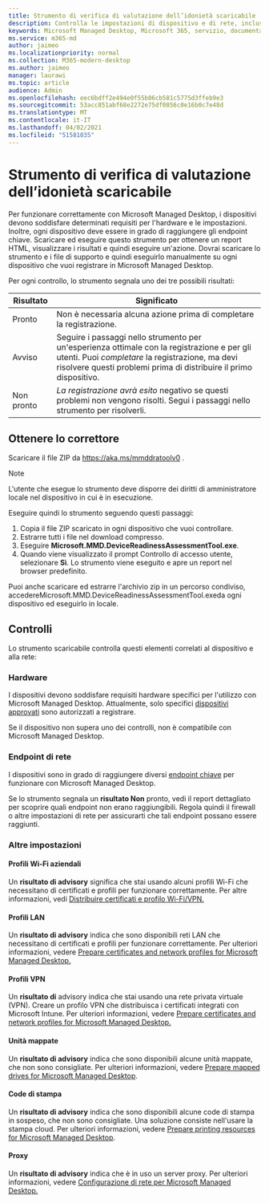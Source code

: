 ```yaml
---
title: Strumento di verifica di valutazione dell’idonietà scaricabile
description: Controlla le impostazioni di dispositivo e di rete, inclusi gli endpoint obbligatori
keywords: Microsoft Managed Desktop, Microsoft 365, servizio, documentazione
ms.service: m365-md
author: jaimeo
ms.localizationpriority: normal
ms.collection: M365-modern-desktop
ms.author: jaimeo
manager: laurawi
ms.topic: article
audience: Admin
ms.openlocfilehash: eec6bdff2e494e0f55b06cb581c5775d3ffeb9e3
ms.sourcegitcommit: 53acc851abf68e2272e75df0856c0e16b0c7e48d
ms.translationtype: MT
ms.contentlocale: it-IT
ms.lasthandoff: 04/02/2021
ms.locfileid: "51581035"
---
```

# <a name="downloadable-readiness-assessment-checker"></a>Strumento di verifica di valutazione dell’idonietà scaricabile

Per funzionare correttamente con Microsoft Managed Desktop, i dispositivi devono soddisfare determinati requisiti per l'hardware e le impostazioni. Inoltre, ogni dispositivo deve essere in grado di raggiungere gli endpoint chiave. Scaricare ed eseguire questo strumento per ottenere un report HTML, visualizzare i risultati e quindi eseguire un'azione. Dovrai scaricare lo strumento e i file di supporto e quindi eseguirlo manualmente su ogni dispositivo che vuoi registrare in Microsoft Managed Desktop.

Per ogni controllo, lo strumento segnala uno dei tre possibili risultati:


|Risultato  |Significato  |
|---------|---------|
|Pronto     | Non è necessaria alcuna azione prima di completare la registrazione.        |
|Avviso    | Seguire i passaggi nello strumento per un'esperienza ottimale con la registrazione e per gli utenti. Puoi *completare* la registrazione, ma devi risolvere questi problemi prima di distribuire il primo dispositivo.        |
|Non pronto | *La registrazione avrà esito* negativo se questi problemi non vengono risolti. Segui i passaggi nello strumento per risolverli.        |

## <a name="obtain-the-checker"></a>Ottenere lo correttore

Scaricare il file ZIP da https://aka.ms/mmddratoolv0 .

> [!NOTE]
> L'utente che esegue lo strumento deve disporre dei diritti di amministratore locale nel dispositivo in cui è in esecuzione.

 Eseguire quindi lo strumento seguendo questi passaggi:

1. Copia il file ZIP scaricato in ogni dispositivo che vuoi controllare.
2. Estrarre tutti i file nel download compresso.
3. Eseguire **Microsoft.MMD.DeviceReadinessAssessmentTool.exe**.
4. Quando viene visualizzato il prompt Controllo di accesso utente, selezionare **Sì**. Lo strumento viene eseguito e apre un report nel browser predefinito.

Puoi anche scaricare ed estrarre l'archivio zip  in un percorso condiviso, accedereMicrosoft.MMD.DeviceReadinessAssessmentTool.exeda ogni dispositivo ed eseguirlo in locale.


## <a name="checks"></a>Controlli

Lo strumento scaricabile controlla questi elementi correlati al dispositivo e alla rete:

### <a name="hardware"></a>Hardware

I dispositivi devono soddisfare requisiti hardware specifici per l'utilizzo con Microsoft Managed Desktop. Attualmente, solo specifici [dispositivi approvati](../service-description/device-list.md) sono autorizzati a registrare. 

Se il dispositivo non supera uno dei controlli, non è compatibile con Microsoft Managed Desktop.

### <a name="network-endpoints"></a>Endpoint di rete

I dispositivi sono in grado di raggiungere diversi [endpoint chiave](network.md) per funzionare con Microsoft Managed Desktop.

Se lo strumento segnala un **risultato Non** pronto, vedi il report dettagliato per scoprire quali endpoint non erano raggiungibili. Regola quindi il firewall o altre impostazioni di rete per assicurarti che tali endpoint possano essere raggiunti.

### <a name="other-settings"></a>Altre impostazioni

#### <a name="enterprise-wi-fi-profiles"></a>Profili Wi-Fi aziendali

Un **risultato di advisory** significa che stai usando alcuni profili Wi-Fi che necessitano di certificati e profili per funzionare correttamente. Per altre informazioni, vedi [Distribuire certificati e profilo Wi-Fi/VPN.](certs-wifi-lan.md#deploy-certificates-and-wi-fivpn-profile)

#### <a name="lan-profiles"></a>Profili LAN

Un **risultato di advisory** indica che sono disponibili reti LAN che necessitano di certificati e profili per funzionare correttamente. Per ulteriori informazioni, vedere [Prepare certificates and network profiles for Microsoft Managed Desktop.](certs-wifi-lan.md)

#### <a name="vpn-profiles"></a>Profili VPN

Un **risultato di** advisory indica che stai usando una rete privata virtuale (VPN). Creare un profilo VPN che distribuisca i certificati integrati con Microsoft Intune. Per ulteriori informazioni, vedere [Prepare certificates and network profiles for Microsoft Managed Desktop.](certs-wifi-lan.md)

#### <a name="mapped-drives"></a>Unità mappate

Un **risultato di advisory** indica che sono disponibili alcune unità mappate, che non sono consigliate. Per ulteriori informazioni, vedere [Prepare mapped drives for Microsoft Managed Desktop](mapped-drives.md).

#### <a name="print-queues"></a>Code di stampa

Un **risultato di advisory** indica che sono disponibili alcune code di stampa in sospeso, che non sono consigliate. Una soluzione consiste nell'usare la stampa cloud. Per ulteriori informazioni, vedere [Prepare printing resources for Microsoft Managed Desktop](printing.md).

#### <a name="proxies"></a>Proxy

Un **risultato di advisory** indica che è in uso un server proxy. Per ulteriori informazioni, vedere [Configurazione di rete per Microsoft Managed Desktop.](network.md)

